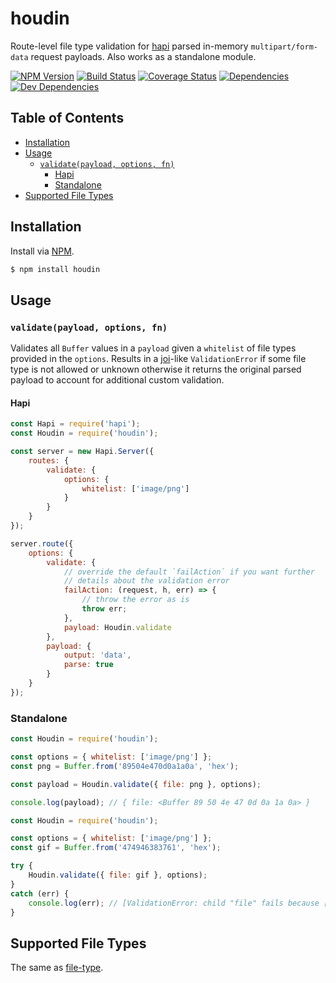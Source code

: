 # houdin
Route-level file type validation for [hapi](https://github.com/hapijs/hapi) parsed in-memory `multipart/form-data` request payloads. Also works as a standalone module.

[![NPM Version][version-img]][version-url] [![Build Status][travis-img]][travis-url] [![Coverage Status][coveralls-img]][coveralls-url] [![Dependencies][david-img]][david-url] [![Dev Dependencies][david-dev-img]][david-dev-url]

## Table of Contents
- [Installation](#installation)
- [Usage](#usage)
  - [`validate(payload, options, fn)`](#validatepayload-options-fn)
    - [Hapi](#hapi)
    - [Standalone](#standalone)
- [Supported File Types](#supported-file-types)

## Installation
Install via [NPM](https://www.npmjs.org).

```sh
$ npm install houdin
```

## Usage
### `validate(payload, options, fn)`
Validates all `Buffer` values in a `payload` given a `whitelist` of file types provided in the `options`. Results in a [joi](https://github.com/hapijs/joi)-like `ValidationError` if some file type is not allowed or unknown otherwise it returns the original parsed payload to account for additional custom validation.

#### Hapi

```js
const Hapi = require('hapi');
const Houdin = require('houdin');

const server = new Hapi.Server({
    routes: {
        validate: {
            options: {
                whitelist: ['image/png']
            }
        }
    }
});

server.route({
    options: {
        validate: {
            // override the default `failAction` if you want further
            // details about the validation error
            failAction: (request, h, err) => {
                // throw the error as is
                throw err;
            },
            payload: Houdin.validate
        },
        payload: {
            output: 'data',
            parse: true
        }
    }
});
```

### Standalone

```js
const Houdin = require('houdin');

const options = { whitelist: ['image/png'] };
const png = Buffer.from('89504e470d0a1a0a', 'hex');

const payload = Houdin.validate({ file: png }, options);

console.log(payload); // { file: <Buffer 89 50 4e 47 0d 0a 1a 0a> }
```

```js
const Houdin = require('houdin');

const options = { whitelist: ['image/png'] };
const gif = Buffer.from('474946383761', 'hex');

try {
    Houdin.validate({ file: gif }, options);
}
catch (err) {
    console.log(err); // [ValidationError: child "file" fails because ["file" type is not allowed]]
}
```

## Supported File Types
The same as [file-type](https://github.com/sindresorhus/file-type/tree/v7.0.0#supported-file-types).

[coveralls-img]: https://img.shields.io/coveralls/ruiquelhas/houdin.svg?style=flat-square
[coveralls-url]: https://coveralls.io/github/ruiquelhas/houdin
[david-img]: https://img.shields.io/david/ruiquelhas/houdin.svg?style=flat-square
[david-url]: https://david-dm.org/ruiquelhas/houdin
[david-dev-img]: https://img.shields.io/david/dev/ruiquelhas/houdin.svg?style=flat-square
[david-dev-url]: https://david-dm.org/ruiquelhas/houdin?type=dev
[version-img]: https://img.shields.io/npm/v/houdin.svg?style=flat-square
[version-url]: https://www.npmjs.com/package/houdin
[travis-img]: https://img.shields.io/travis/ruiquelhas/houdin.svg?style=flat-square
[travis-url]: https://travis-ci.org/ruiquelhas/houdin
